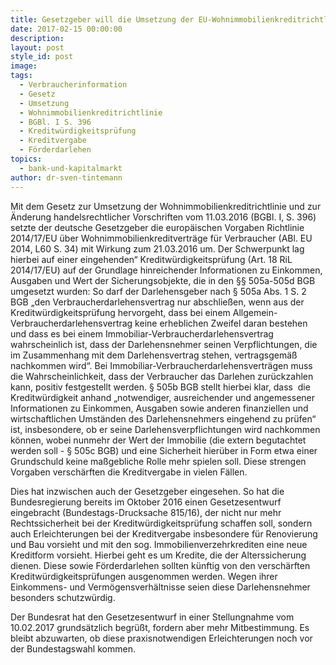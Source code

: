 ```yaml
---
title: Gesetzgeber will die Umsetzung der EU-Wohnimmobilienkreditrichtlinie entschärfen
date: 2017-02-15 00:00:00
description:
layout: post
style_id: post
image:
tags:
  - Verbraucherinformation
  - Gesetz
  - Umsetzung
  - Wohnimmobilienkreditrichtlinie
  - BGBl. I S. 396
  - Kreditwürdigkeitsprüfung
  - Kreditvergabe
  - Förderdarlehen
topics:
  - bank-und-kapitalmarkt
author: dr-sven-tintemann
---
```



Mit dem Gesetz zur Umsetzung der Wohnimmobilienkreditrichtlinie und zur Änderung handelsrechtlicher Vorschriften vom 11.03.2016 (BGBl. I, S. 396) setzte der deutsche Gesetzgeber die europäischen Vorgaben Richtlinie 2014/17/EU über Wohnimmobilienkreditverträge für Verbraucher (ABl. EU 2014, L60 S. 34) mit Wirkung zum 21.03.2016 um. Der Schwerpunkt lag hierbei auf einer eingehenden“ Kreditwürdigkeitsprüfung (Art. 18 RiL 2014/17/EU) auf der Grundlage hinreichender Informationen zu Einkommen, Ausgaben und Wert der Sicherungsobjekte, die in den §§ 505a-505d BGB umgesetzt wurden: So darf der Darlehensgeber nach § 505a Abs. 1 S. 2 BGB „den Verbraucherdarlehensvertrag nur abschließen, wenn aus der Kreditwürdigkeitsprüfung hervorgeht, dass bei einem Allgemein-Verbraucherdarlehensvertrag keine erheblichen Zweifel daran bestehen und dass es bei einem Immobiliar-Verbraucherdarlehensvertrag wahrscheinlich ist, dass der Darlehensnehmer seinen Verpflichtungen, die im Zusammenhang mit dem Darlehensvertrag stehen, vertragsgemäß nachkommen wird“. Bei Immobiliar-Verbraucherdarlehensverträgen muss die Wahrscheinlichkeit, dass der Verbraucher das Darlehen zurückzahlen kann, positiv festgestellt werden. § 505b BGB stellt hierbei klar, dass  die Kreditwürdigkeit anhand „notwendiger, ausreichender und angemessener Informationen zu Einkommen, Ausgaben sowie anderen finanziellen und wirtschaftlichen Umständen des Darlehensnehmers eingehend zu prüfen“ ist, insbesondere, ob er seine Darlehensverpflichtungen wird nachkommen können, wobei nunmehr der Wert der Immobilie (die extern begutachtet werden soll - § 505c BGB) und eine Sicherheit hierüber in Form etwa einer Grundschuld keine maßgebliche Rolle mehr spielen soll. Diese strengen Vorgaben verschärften die Kreditvergabe in vielen Fällen.

Dies hat inzwischen auch der Gesetzgeber eingesehen. So hat die Bundesregierung bereits im Oktober 2016 einen Gesetzesentwurf eingebracht (Bundestags-Drucksache 815/16), der nicht nur mehr Rechtssicherheit bei der Kreditwürdigkeitsprüfung schaffen soll, sondern auch Erleichterungen bei der Kreditvergabe insbesondere für Renovierung und Bau vorsieht und mit den sog. Immobilienverzehrkrediten eine neue Kreditform vorsieht. Hierbei geht es um Kredite, die der Alterssicherung dienen. Diese sowie Förderdarlehen sollten künftig von den verschärften Kreditwürdigkeitsprüfungen ausgenommen werden. Wegen ihrer Einkommens- und Vermögensverhältnisse seien diese Darlehensnehmer besonders schutzwürdig.

Der Bundesrat hat den Gesetzesentwurf in einer Stellungnahme vom 10.02.2017 grundsätzlich begrüßt, fordern aber mehr Mitbestimmung. Es bleibt abzuwarten, ob diese praxisnotwendigen Erleichterungen noch vor der Bundestagswahl kommen.